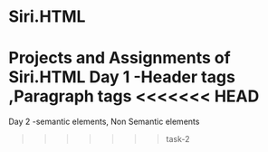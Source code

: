 # Siri.HTML
Projects and Assignments of Siri.HTML
Day 1 -Header tags ,Paragraph tags
<<<<<<< HEAD
=======
Day 2 -semantic elements, Non Semantic elements

>>>>>>> task-2
